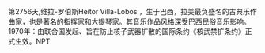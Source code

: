第2756天,维拉-罗伯斯Heitor Villa-Lobos ，生于巴西，拉美最负盛名的古典乐作曲家，也是著名的指挥家和大提琴家。其音乐作品风格深受巴西民俗音乐影响。
1970年：由联合国发起、旨在防止核子武器扩散的国际条约《核武禁扩条约》正式生效。NPT